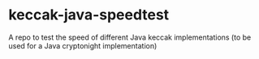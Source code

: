 # keccak-java-speedtest
A repo to test the speed of different Java keccak implementations (to be used for a Java cryptonight implementation)
